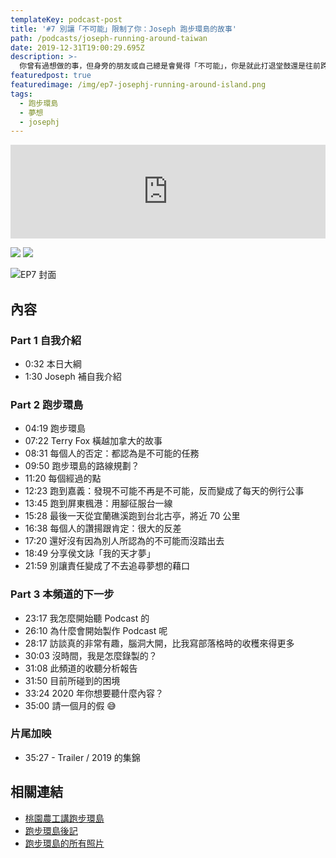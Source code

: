 ```yaml
---
templateKey: podcast-post
title: '#7 別讓「不可能」限制了你：Joseph 跑步環島的故事'
path: /podcasts/joseph-running-around-taiwan
date: 2019-12-31T19:00:29.695Z
description: >-
  你曾有過想做的事，但身旁的朋友或自己總是會覺得「不可能」，你是就此打退堂鼓還是往前跨出第一步呢？這集分享我數年前跑步環島的故事，還有這個頻道的緣起與未來的展望。
featuredpost: true
featuredimage: /img/ep7-josephj-running-around-island.png
tags:
  - 跑步環島
  - 夢想
  - josephj
---
```


<iframe src="https://www.listennotes.com/embedded/e/9c44dd8311f943a1a6fe79f58a085ebc/" height="150px" width="100%" style="width: 1px; min-width: 100%;" frameborder="0" scrolling="no"></iframe>

[![](/img/apple_badge.svg)](https://podcasts.apple.com/au/podcast/7-%E5%88%A5%E8%AE%93-%E4%B8%8D%E5%8F%AF%E8%83%BD-%E9%99%90%E5%88%B6%E4%BA%86%E4%BD%A0-joseph-%E8%B7%91%E6%AD%A5%E7%92%B0%E5%B3%B6%E7%9A%84%E6%95%85%E4%BA%8B/id1479619488?i=1000461237748https://podcasts.apple.com/au/podcast/7-%E5%88%A5%E8%AE%93-%E4%B8%8D%E5%8F%AF%E8%83%BD-%E9%99%90%E5%88%B6%E4%BA%86%E4%BD%A0-joseph-%E8%B7%91%E6%AD%A5%E7%92%B0%E5%B3%B6%E7%9A%84%E6%95%85%E4%BA%8B/id1479619488?i=1000461237748) [![](/img/spotify-badge-165x40.svg)](https://open.spotify.com/episode/20Bh6jQF3cOufGYoiCdsRQ)

![EP7 封面](/img/ep7-josephj-running-around-island.png "#7 別讓「不可能」限制了你：Joseph 跑步環島的故事")

## 內容

### Part 1 自我介紹

* 0:32 本日大綱
* 1:30 Joseph 補自我介紹

### Part 2 跑步環島

* 04:19 跑步環島
* 07:22 Terry Fox 橫越加拿大的故事
* 08:31 每個人的否定：都認為是不可能的任務
* 09:50 跑步環島的路線規劃？
* 11:20 每個經過的點
* 12:23 跑到嘉義：發現不可能不再是不可能，反而變成了每天的例行公事
* 13:45 跑到屏東楓港：用腳征服台一線
* 15:28 最後一天從宜蘭礁溪跑到台北古亭，將近 70 公里
* 16:38 每個人的讚揚跟肯定：很大的反差
* 17:20 還好沒有因為別人所認為的不可能而沒踏出去
* 18:49 分享侯文詠「我的天才夢」
* 21:59 別讓責任變成了不去追尋夢想的藉口

### Part 3 本頻道的下一步

* 23:17 我怎麼開始聽 Podcast 的
* 26:10 為什麼會開始製作 Podcast 呢
* 28:17 訪談真的非常有趣，腦洞大開，比我寫部落格時的收穫來得更多
* 30:03 沒時間，我是怎麼錄製的？
* 31:08 此頻道的收聽分析報告
* 31:50 目前所碰到的困境
* 33:24 2020 年你想要聽什麼內容？
* 35:00 請一個月的假 😅

### 片尾加映

* 35:27 - Trailer / 2019 的集錦

## 相關連結

* [桃園農工講跑步環島](https://www.slideshare.net/josephj/ss-2101404)
* [跑步環島後記](http://josephj.com/entry.php?id=110)
* [跑步環島的所有照片](https://www.flickr.com/photos/josephj/collections/72157604869644750)
